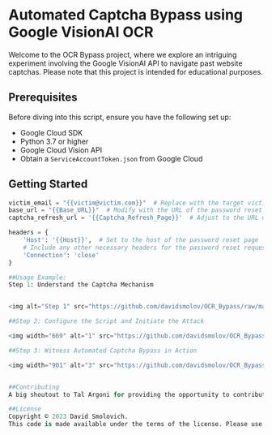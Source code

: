 # Automated Captcha Bypass using Google VisionAI OCR

Welcome to the OCR Bypass project, where we explore an intriguing experiment involving the Google VisionAI API to navigate past website captchas. Please note that this project is intended for educational purposes.

## Prerequisites

Before diving into this script, ensure you have the following set up:
- Google Cloud SDK
- Python 3.7 or higher
- Google Cloud Vision API
- Obtain a `ServiceAccountToken.json` from Google Cloud

## Getting Started

```python
victim_email = "{{victim@victim.com}}"  # Replace with the target victim's email address
base_url = "{{Base_URL}}"  # Modify with the URL of the password reset page
captcha_refresh_url = '{{Captcha_Refresh_Page}}'  # Adjust to the URL of the captcha refresh page

headers = {
    'Host': '{{Host}}',  # Set to the host of the password reset page
    # Include any other necessary headers for the password reset request
    'Connection': 'close'
}

##Usage Example:
Step 1: Understand the Captcha Mechanism


<img alt="Step 1" src="https://github.com/davidsmolov/OCR_Bypass/raw/main/assets/122476428/af931637-ac6f-4045-9baa-c4321f1d43c3.png">

##Step 2: Configure the Script and Initiate the Attack

<img width="669" alt="1" src="https://github.com/davidsmolov/OCR_Bypass/assets/122476428/30cc9209-ca39-4d9a-970c-41924ddbe51d">

##Step 3: Witness Automated Captcha Bypass in Action

<img width="901" alt="3" src="https://github.com/davidsmolov/OCR_Bypass/assets/122476428/0501495c-c3d2-4d5c-8248-59e837f46bc5">


##Contributing
A big shoutout to Tal Argoni for providing the opportunity to contribute to this project.

##License
Copyright © 2023 David Smolovich.
This code is made available under the terms of the license. Please use it exclusively for educational purposes. We encourage learning and responsible use of technology.

